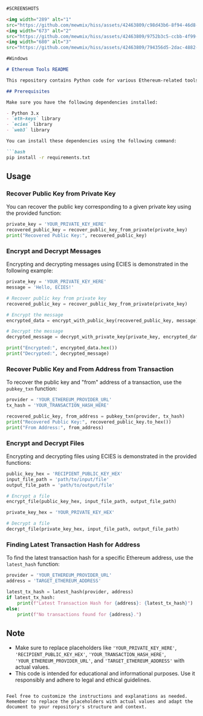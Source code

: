 ```markdown

#SCREENSHOTS

<img width="289" alt="1" 
src="https://github.com/mewmix/hiss/assets/42463809/c98d43b6-8f94-46d8-8502-c3b1cd7dafcb">
<img width="673" alt="2" 
src="https://github.com/mewmix/hiss/assets/42463809/9752b3c5-ccbb-4f99-a974-82ee25e7332b">
<img width="680" alt="3" 
src="https://github.com/mewmix/hiss/assets/42463809/794356d5-2dac-4882-a3f1-3b130ac4fbda">

#Windows

# Ethereum Tools README

This repository contains Python code for various Ethereum-related tools, including recovering public keys from transactions, encrypting and decrypting messages, and more.

## Prerequisites

Make sure you have the following dependencies installed:

- Python 3.x
- `eth-keys` library
- `ecies` library
- `web3` library

You can install these dependencies using the following command:

```bash
pip install -r requirements.txt
```

## Usage

### Recover Public Key from Private Key

You can recover the public key corresponding to a given private key using the provided function:

```python
private_key = 'YOUR_PRIVATE_KEY_HERE'
recovered_public_key = recover_public_key_from_private(private_key)
print("Recovered Public Key:", recovered_public_key)
```

### Encrypt and Decrypt Messages

Encrypting and decrypting messages using ECIES is demonstrated in the following example:

```python
private_key = 'YOUR_PRIVATE_KEY_HERE'
message = 'Hello, ECIES!'

# Recover public key from private key
recovered_public_key = recover_public_key_from_private(private_key)

# Encrypt the message
encrypted_data = encrypt_with_public_key(recovered_public_key, message)

# Decrypt the message
decrypted_message = decrypt_with_private_key(private_key, encrypted_data)

print("Encrypted:", encrypted_data.hex())
print("Decrypted:", decrypted_message)
```

### Recover Public Key and From Address from Transaction

To recover the public key and "from" address of a transaction, use the `pubkey_txn` function:

```python
provider = 'YOUR_ETHEREUM_PROVIDER_URL'
tx_hash = 'YOUR_TRANSACTION_HASH_HERE'

recovered_public_key, from_address = pubkey_txn(provider, tx_hash)
print("Recovered Public Key:", recovered_public_key.to_hex())
print("From Address:", from_address)
```

### Encrypt and Decrypt Files

Encrypting and decrypting files using ECIES is demonstrated in the provided functions:

```python
public_key_hex = 'RECIPIENT_PUBLIC_KEY_HEX'
input_file_path = 'path/to/input/file'
output_file_path = 'path/to/output/file'

# Encrypt a file
encrypt_file(public_key_hex, input_file_path, output_file_path)

private_key_hex = 'YOUR_PRIVATE_KEY_HEX'

# Decrypt a file
decrypt_file(private_key_hex, input_file_path, output_file_path)
```

### Finding Latest Transaction Hash for Address

To find the latest transaction hash for a specific Ethereum address, use the `latest_hash` function:

```python
provider = 'YOUR_ETHEREUM_PROVIDER_URL'
address = 'TARGET_ETHEREUM_ADDRESS'

latest_tx_hash = latest_hash(provider, address)
if latest_tx_hash:
    print(f"Latest Transaction Hash for {address}: {latest_tx_hash}")
else:
    print(f"No transactions found for {address}.")
```

## Note

- Make sure to replace placeholders like `'YOUR_PRIVATE_KEY_HERE'`, `'RECIPIENT_PUBLIC_KEY_HEX'`, `'YOUR_TRANSACTION_HASH_HERE'`, `'YOUR_ETHEREUM_PROVIDER_URL'`, and `'TARGET_ETHEREUM_ADDRESS'` with actual values.
- This code is intended for educational and informational purposes. Use it responsibly and adhere to legal and ethical guidelines.

```

Feel free to customize the instructions and explanations as needed. Remember to replace the placeholders with actual values and adapt the document to your repository's structure and context.
